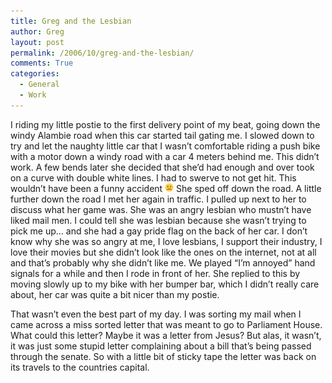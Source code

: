 ```yaml
---
title: Greg and the Lesbian
author: Greg
layout: post
permalink: /2006/10/greg-and-the-lesbian/
comments: True
categories:
  - General
  - Work
---
```

I riding my little postie to the first delivery point of my beat, going down the windy Alambie road when this car started tail gating me. I slowed down to try and let the naughty little car that I wasn’t comfortable riding a push bike with a motor down a windy road with a car 4 meters behind me. This didn’t work. A few bends later she decided that she’d had enough and over took on a curve with double white lines. I had to swerve to not get hit. This wouldn’t have been a funny accident <img src="/wp-content/smilies/frownie.png" alt=":(" class="wp-smiley" style="height: 1em; max-height: 1em;" /> She sped off down the road. A little further down the road I met her again in traffic. I pulled up next to her to discuss what her game was. She was an angry lesbian who mustn’t have liked mail men. I could tell she was lesbian because she wasn’t trying to pick me up… and she had a gay pride flag on the back of her car. I don’t know why she was so angry at me, I love lesbians, I support their industry, I love their movies but she didn’t look like the ones on the internet, not at all and that’s probably why she didn’t like me. We played “I’m annoyed” hand signals for a while and then I rode in front of her. She replied to this by moving slowly up to my bike with her bumper bar, which I didn’t really care about, her car was quite a bit nicer than my postie.

That wasn’t even the best part of my day. I was sorting my mail when I came across a miss sorted letter that was meant to go to Parliament House. What could this letter? Maybe it was a letter from Jesus? But alas, it wasn’t, it was just some stupid letter complaining about a bill that’s being passed through the senate. So with a little bit of sticky tape the letter was back on its travels to the countries capital.
